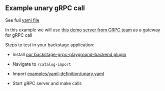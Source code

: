 ## Example unary gRPC call

See full [yaml file](examples/yaml-definition/unary.yaml)

In this example we will use [this demo server from GRPC team](https://github.com/grpc/grpc-web/tree/master/net/grpc/gateway/examples/helloworld) as a gateway for gRPC call

Steps to test in your backstage application:

- Install [our backstage-grpc-playground-backend plugin](https://github.com/zalopay-oss/backstage-grpc-playground-backend)

- Navigate to `/catalog-import`

- Import [examples/yaml-definition/unary.yaml](https://github.com/zalopay-oss/backstage-grpc-playground/blob/main/examples/yaml-definition/unary.yaml)

- Start gRPC server and make calls